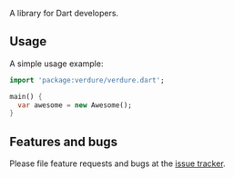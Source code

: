 A library for Dart developers.

## Usage

A simple usage example:

```dart
import 'package:verdure/verdure.dart';

main() {
  var awesome = new Awesome();
}
```

## Features and bugs

Please file feature requests and bugs at the [issue tracker][tracker].

[tracker]: http://example.com/issues/replaceme
